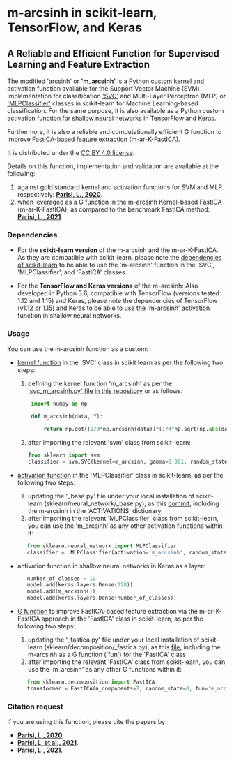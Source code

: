 # m-arcsinh in scikit-learn, TensorFlow, and Keras
## A Reliable and Efficient Function for Supervised Learning and Feature Extraction


The modified 'arcsinh' or **'m_arcsinh'** is a Python custom kernel and activation function available for the Support Vector Machine (SVM) implementation for classification ['SVC'](https://scikit-learn.org/stable/modules/generated/sklearn.svm.SVC.html) and Multi-Layer Perceptron (MLP) or ['MLPClassifier'](https://scikit-learn.org/stable/modules/generated/sklearn.neural_network.MLPClassifier.html) classes in scikit-learn for Machine Learning-based classification. For the same purpose, it is also available as a Python custom activation function for shallow neural networks in TensorFlow and Keras.

Furthermore, it is also a reliable and computationally efficient G function to improve [FastICA](https://scikit-learn.org/stable/modules/generated/sklearn.decomposition.FastICA.html)-based feature extraction (m-ar-K-FastICA). 

It is distributed under the [CC BY 4.0 license](http://creativecommons.org/licenses/by/4.0/).

Details on this function, implementation and validation are available at the following: 

   1. against gold standard kernel and activation functions for SVM and MLP respectively: **[Parisi, L., 2020](https://arxiv.org/abs/2009.07530)**.
   2. when leveraged as a G function in the m-arcsinh Kernel-based FastICA (m-ar-K-FastICA), as compared to the benchmark FastICA method: **[Parisi, L., 2021](https://arxiv.org/abs/2108.07908)**.

### Dependencies

* For the **scikit-learn version** of the m-arcsinh and the m-ar-K-FastICA: As they are compatible with scikit-learn, please note the [dependencies of scikit-learn](https://github.com/scikit-learn/scikit-learn) to be able to use the 'm-arcsinh' function in the 'SVC', 'MLPClassifier', and 'FastICA' classes.

* For the **TensorFlow and Keras versions** of the m-arcsinh: Also developed in Python 3.6, compatible with TensorFlow (versions tested: 1.12 and 1.15) and Keras, please note the dependencies of TensorFlow (v1.12 or 1.15) and Keras to be able to use the 'm-arcsinh' activation function in shallow neural networks.

### Usage

You can use the m-arcsinh function as a custom:

* [kernel function](https://github.com/luca-parisi/m_arcsinh_scikit_learn/blob/master/svc_m_arcsinh.py) in the 'SVC' class in scikit learn as per the following two steps:

    1. defining the kernel function 'm_arcsinh' as per the ['svc_m_arcsinh.py' file in this repository](https://github.com/luca-parisi/m_arcsinh_scikit_learn/blob/master/svc_m_arcsinh.py) or as follows: 
    
       ```python
        import numpy as np
        
        def m_arcsinh(data, Y):

            return np.dot((1/3*np.arcsinh(data))*(1/4*np.sqrt(np.abs(data))), (1/3*np.arcsinh(Y.T))*(1/4*np.sqrt(np.abs(Y.T))))
       ```
       
    2. after importing the relevant 'svm' class from scikit-learn:  
        
        ```python
        from sklearn import svm 
        classifier = svm.SVC(kernel=m_arcsinh, gamma=0.001, random_state=13, class_weight='balanced')
        ```
        
* [activation function](https://github.com/luca-parisi/m_arcsinh_scikit_learn/blob/master/mlpclassifier_m_arcsinh.py) in the 'MLPClassifier' class in scikit-learn, as per the following two steps:

    1. updating the '\_base.py' file under your local installation of scikit-learn (sklearn/neural_network/\_base.py), as this [commit](https://github.com/scikit-learn/scikit-learn/pull/18419/commits/3e1141dc3448615018888e8da07622452b092f4f), including the m-arcsinh in the 'ACTIVATIONS' dictionary
    2. after importing the relevant 'MLPClassifier' class from scikit-learn, you can use the 'm_arcsinh' as any other activation functions within it:
    
    ```python
       from sklearn.neural_network import MLPClassifier
       classifier =  MLPClassifier(activation='m_arcsinh', random_state=1, max_iter=300)
     ```

* activation function in shallow neural networks in Keras as a layer:

    ```python
       number_of_classes = 10
       model.add(keras.layers.Dense(128))
       model.add(m_arcsinh())
       model.add(keras.layers.Dense(number_of_classes))
    ```

* [G function](https://github.com/luca-parisi/m_arcsinh_scikit_learn/blob/master/mlpclassifier_m_arcsinh.py) to improve FastICA-based feature extraction via the m-ar-K-FastICA approach in the 'FastICA' class in scikit-learn, as per the following two steps:

    1. updating the '\_fastica.py' file under your local installation of scikit-learn (sklearn/decomposition/\_fastica.py), as this [file](https://github.com/luca-parisi/m-arcsinh_scikit-learn_TensorFlow_Keras/blob/master/_fastica.py), including the m-arcsinh as a G function ('fun') for the 'FastICA' class
    2. after importing the relevant 'FastICA' class from scikit-learn, you can use the 'm_arcsinh' as any other G functions within it:
    
    ```python
       from sklearn.decomposition import FastICA
       transformer = FastICA(n_components=7, random_state=0, fun='m_arcsinh')
     ```

### Citation request

If you are using this function, please cite the papers by:
* **[Parisi, L., 2020](https://arxiv.org/abs/2009.07530)**.
* **[Parisi, L. et al., 2021](https://www.naun.org/main/NAUN/mcs/2021/a142002-007(2021).pdf)**.
* **[Parisi, L., 2021](https://arxiv.org/abs/2108.07908)**.
